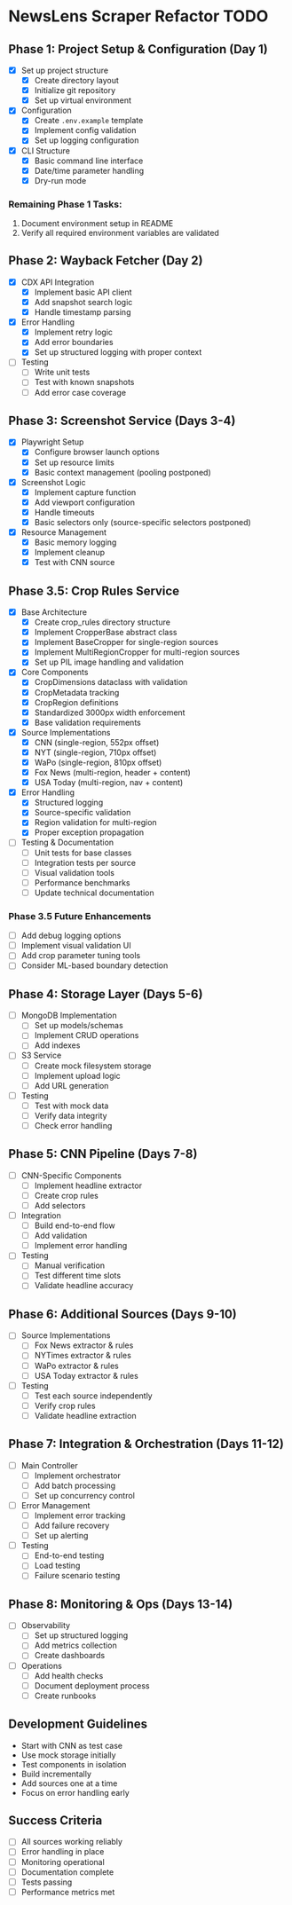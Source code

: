 # NewsLens Scraper Refactor TODO

## Phase 1: Project Setup & Configuration (Day 1)
- [x] Set up project structure
  - [x] Create directory layout
  - [x] Initialize git repository
  - [x] Set up virtual environment
- [x] Configuration
  - [x] Create `.env.example` template
  - [x] Implement config validation
  - [x] Set up logging configuration
- [x] CLI Structure
  - [x] Basic command line interface
  - [x] Date/time parameter handling
  - [x] Dry-run mode

### Remaining Phase 1 Tasks:
1. Document environment setup in README
2. Verify all required environment variables are validated

## Phase 2: Wayback Fetcher (Day 2)
- [x] CDX API Integration
  - [x] Implement basic API client
  - [x] Add snapshot search logic
  - [x] Handle timestamp parsing
- [x] Error Handling
  - [x] Implement retry logic
  - [x] Add error boundaries
  - [x] Set up structured logging with proper context
- [ ] Testing
  - [ ] Write unit tests
  - [ ] Test with known snapshots
  - [ ] Add error case coverage

## Phase 3: Screenshot Service (Days 3-4)
- [x] Playwright Setup
  - [x] Configure browser launch options
  - [x] Set up resource limits
  - [x] Basic context management (pooling postponed)
- [x] Screenshot Logic
  - [x] Implement capture function
  - [x] Add viewport configuration
  - [x] Handle timeouts
  - [x] Basic selectors only (source-specific selectors postponed)
- [x] Resource Management
  - [x] Basic memory logging
  - [x] Implement cleanup
  - [x] Test with CNN source

## Phase 3.5: Crop Rules Service
- [x] Base Architecture
  - [x] Create crop_rules directory structure
  - [x] Implement CropperBase abstract class
  - [x] Implement BaseCropper for single-region sources
  - [x] Implement MultiRegionCropper for multi-region sources
  - [x] Set up PIL image handling and validation

- [x] Core Components
  - [x] CropDimensions dataclass with validation
  - [x] CropMetadata tracking
  - [x] CropRegion definitions
  - [x] Standardized 3000px width enforcement
  - [x] Base validation requirements

- [x] Source Implementations
  - [x] CNN (single-region, 552px offset)
  - [x] NYT (single-region, 710px offset)
  - [x] WaPo (single-region, 810px offset)
  - [x] Fox News (multi-region, header + content)
  - [x] USA Today (multi-region, nav + content)

- [x] Error Handling
  - [x] Structured logging
  - [x] Source-specific validation
  - [x] Region validation for multi-region
  - [x] Proper exception propagation

- [ ] Testing & Documentation
  - [ ] Unit tests for base classes
  - [ ] Integration tests per source
  - [ ] Visual validation tools
  - [ ] Performance benchmarks
  - [ ] Update technical documentation

### Phase 3.5 Future Enhancements
- [ ] Add debug logging options
- [ ] Implement visual validation UI
- [ ] Add crop parameter tuning tools
- [ ] Consider ML-based boundary detection

## Phase 4: Storage Layer (Days 5-6)
- [ ] MongoDB Implementation
  - [ ] Set up models/schemas
  - [ ] Implement CRUD operations
  - [ ] Add indexes
- [ ] S3 Service
  - [ ] Create mock filesystem storage
  - [ ] Implement upload logic
  - [ ] Add URL generation
- [ ] Testing
  - [ ] Test with mock data
  - [ ] Verify data integrity
  - [ ] Check error handling

## Phase 5: CNN Pipeline (Days 7-8)
- [ ] CNN-Specific Components
  - [ ] Implement headline extractor
  - [ ] Create crop rules
  - [ ] Add selectors
- [ ] Integration
  - [ ] Build end-to-end flow
  - [ ] Add validation
  - [ ] Implement error handling
- [ ] Testing
  - [ ] Manual verification
  - [ ] Test different time slots
  - [ ] Validate headline accuracy

## Phase 6: Additional Sources (Days 9-10)
- [ ] Source Implementations
  - [ ] Fox News extractor & rules
  - [ ] NYTimes extractor & rules
  - [ ] WaPo extractor & rules
  - [ ] USA Today extractor & rules
- [ ] Testing
  - [ ] Test each source independently
  - [ ] Verify crop rules
  - [ ] Validate headline extraction

## Phase 7: Integration & Orchestration (Days 11-12)
- [ ] Main Controller
  - [ ] Implement orchestrator
  - [ ] Add batch processing
  - [ ] Set up concurrency control
- [ ] Error Management
  - [ ] Implement error tracking
  - [ ] Add failure recovery
  - [ ] Set up alerting
- [ ] Testing
  - [ ] End-to-end testing
  - [ ] Load testing
  - [ ] Failure scenario testing

## Phase 8: Monitoring & Ops (Days 13-14)
- [ ] Observability
  - [ ] Set up structured logging
  - [ ] Add metrics collection
  - [ ] Create dashboards
- [ ] Operations
  - [ ] Add health checks
  - [ ] Document deployment process
  - [ ] Create runbooks

## Development Guidelines
- Start with CNN as test case
- Use mock storage initially
- Test components in isolation
- Build incrementally
- Add sources one at a time
- Focus on error handling early

## Success Criteria
- [ ] All sources working reliably
- [ ] Error handling in place
- [ ] Monitoring operational
- [ ] Documentation complete
- [ ] Tests passing
- [ ] Performance metrics met

